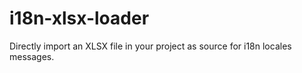 # i18n-xlsx-loader

Directly import an XLSX file in your project as source for i18n locales messages.
